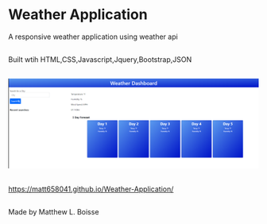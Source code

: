 # Weather Application
 A responsive weather application using weather api
## 
 Built wtih HTML,CSS,Javascript,Jquery,Bootstrap,JSON
 ##
 ![alt text](images/weather-app.png)
 ##
 https://matt658041.github.io/Weather-Application/
 ##
 Made by Matthew L. Boisse